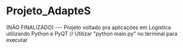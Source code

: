 # Projeto_AdapteS
(NÂO FINALIZADO) --- Projeto voltado pra aplicações em Logística utilizando Python e PyQT // Utilizar "python main.py" no terminal para executar
